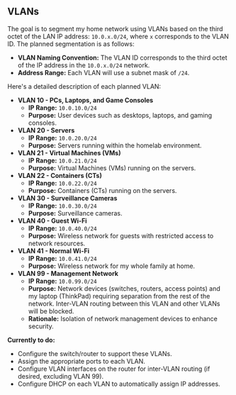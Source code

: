 ## VLANs

The goal is to segment my home network using VLANs based on the third octet of the LAN IP address: `10.0.x.0/24`, where `x` corresponds to the VLAN ID. The planned segmentation is as follows:

*   **VLAN Naming Convention:** The VLAN ID corresponds to the third octet of the IP address in the `10.0.x.0/24` network.
*   **Address Range:** Each VLAN will use a subnet mask of `/24`.

Here's a detailed description of each planned VLAN:

*   **VLAN 10 - PCs, Laptops, and Game Consoles**
    *   **IP Range:** `10.0.10.0/24`
    *   **Purpose:** User devices such as desktops, laptops, and gaming consoles.
*   **VLAN 20 - Servers**
    *   **IP Range:** `10.0.20.0/24`
    *   **Purpose:** Servers running within the homelab environment.
*   **VLAN 21 - Virtual Machines (VMs)**
    *   **IP Range:** `10.0.21.0/24`
    *   **Purpose:** Virtual Machines (VMs) running on the servers.
*   **VLAN 22 - Containers (CTs)**
    *   **IP Range:** `10.0.22.0/24`
    *   **Purpose:** Containers (CTs) running on the servers.
*   **VLAN 30 - Surveillance Cameras**
    *   **IP Range:** `10.0.30.0/24`
    *   **Purpose:** Surveillance cameras.
*   **VLAN 40 - Guest Wi-Fi**
    *   **IP Range:** `10.0.40.0/24`
    *   **Purpose:** Wireless network for guests with restricted access to network resources.
*   **VLAN 41 - Normal Wi-Fi**
    *   **IP Range:** `10.0.41.0/24`
    *   **Purpose:** Wireless network for my whole family at home.
*   **VLAN 99 - Management Network**
    *   **IP Range:** `10.0.99.0/24`
    *   **Purpose:** Network devices (switches, routers, access points) and my laptop (ThinkPad) requiring separation from the rest of the network. Inter-VLAN routing between this VLAN and other VLANs will be blocked.
    *   **Rationale:** Isolation of network management devices to enhance security.

**Currently to do:**

*   Configure the switch/router to support these VLANs.
*   Assign the appropriate ports to each VLAN.
*   Configure VLAN interfaces on the router for inter-VLAN routing (if desired, excluding VLAN 99).
*   Configure DHCP on each VLAN to automatically assign IP addresses.
